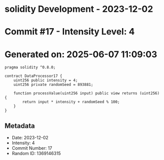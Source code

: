 ﻿# solidity Development - 2023-12-02
# Commit #17 - Intensity Level: 4
# Generated on: 2025-06-07 11:09:03
```solidity
pragma solidity ^0.8.0;

contract DataProcessor17 {
    uint256 public intensity = 4;
    uint256 private randomSeed = 893881;

    function processValue(uint256 input) public view returns (uint256) {
        return input * intensity + randomSeed % 100;
    }
}
```
## Metadata
- Date: 2023-12-02
- Intensity: 4
- Commit Number: 17
- Random ID: 1369146315
